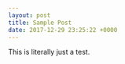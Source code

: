 ```yaml
---
layout: post
title: Sample Post
date: 2017-12-29 23:25:22 +0000
---
```

This is literally just a test.
